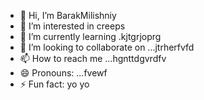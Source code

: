 - 👋 Hi, I’m BarakMilishniy
- 👀 I’m interested in creeps
- 🌱 I’m currently learning .kjtgrjoprg
- 💞️ I’m looking to collaborate on ...jtrherfvfd
- 📫 How to reach me ...hgnttdgvrdfv
- 😄 Pronouns: ...fvewf
- ⚡ Fun fact: yo yo 
<!--
BarakMilishniy/BarakMilishniy is a ✨ special ✨ repository because its `README.md` (this file) appears on your GitHub profile.
You can click the Preview link to take a look at your changes.
--

